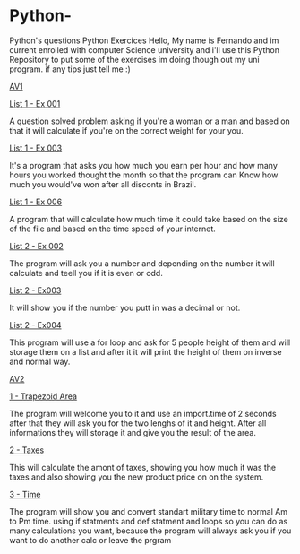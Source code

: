# Python-
Python's questions
 Python Exercices 
Hello, My name is Fernando and im current enrolled with computer Science university and i'll use this Python Repository to put some of the exercises im doing though out my uni program.
if any tips just tell me :)


  [AV1](https://github.com/Fernando7181/Python-/tree/main/Trabalho%20AV1)
  
[List 1 - Ex 001](https://github.com/Fernando7181/Python-/blob/main/Trabalho%20AV1/Trabalho%20mulher%20e%20homen.py)
 
  A question solved problem asking if you're a woman or a man and based on that it will calculate if you're on the correct weight for your you.
  
[List 1 - Ex 003](https://github.com/Fernando7181/Python-/blob/main/Trabalho%20AV1/Salario%20por%20hora.py)

  It's a program that asks you how much you earn per hour and how many hours you worked thought the month so that the program can Know how much you would've won after all disconts in Brazil.
  
[List 1 - Ex 006](https://github.com/Fernando7181/Python-/blob/main/Trabalho%20AV1/Download%20Speed%20Mbps.py)

  A program that will calculate how much time it could take based on the size of the file and based on the time speed of your internet.
  
[List 2 - Ex 002](https://github.com/Fernando7181/Python-/blob/main/Trabalho%20AV1/Numero%20Primo%20e%20par.py)
  
  The program will ask you a number and depending on the number it will calculate and teell you if it is even or odd.
  
[List 2 - Ex003](https://github.com/Fernando7181/Python-/blob/main/Trabalho%20AV1/Numero%20inteiro%20ou%20nao.py)  

  It will show you if the number you putt in was a decimal or not.
  
[List 2 - Ex004](https://github.com/Fernando7181/Python-/blob/main/Trabalho%20AV1/Idades%20e%20lista.py)  

  This program will use a for loop and ask for 5 people height of them and will storage them on a list and after it it will print the height of them on inverse and normal way.
    
[AV2](https://github.com/Fernando7181/Python-/tree/main/Trabalho%20AV2)    

[1 - Trapezoid Area](https://github.com/Fernando7181/Python-/blob/main/Trabalho%20AV2/Area%20do%20trapezio.py)

  The program will welcome you to it and use an import.time of 2 seconds after that they will ask you for the two lenghs of it and height. After all informations they will storage it and give you the result of the area.
  
[2 - Taxes](https://github.com/Fernando7181/Python-/blob/main/Trabalho%20AV2/taxes.py)

 This will calculate the amont of taxes, showing you how much it was the taxes and also showing you the new product price on on the system.
 
[3 - Time](https://github.com/Fernando7181/Python-/blob/main/Trabalho%20AV2/Time%20manegment.py)  
 
 The program will show you and convert standart military time to normal Am to Pm time. using if statments and def statment and loops so you can do as many calculations you want, because the program will always ask you if you want to do another calc or leave the prgram 
